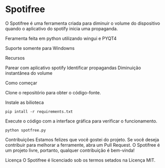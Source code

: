 # Spotifree

O Spotifree é uma ferramenta criada para diminuir o volume do dispositivo quando o aplicativo do spotify inicia uma propaganda.

Feramenta feita em python utilizando wingui e PYQT4 

Suporte somente para Windowns

Recursos

Parear com aplicativo spotify
Identificar propagandas
Diminuição instantânea do volume

Como começar

Clone o repositório para obter o código-fonte.

Instale as bilioteca
```shell
pip intall -r requirements.txt
```
Execute o código com a interface gráfica para verificar o funcionamento.

```shell
python spotfree.py
```

Contribuições
Estamos felizes que você gostei do projeto. Se você deseja contribuir para melhorar a ferramente, abra um Pull Request.  O Spotifree é um projeto livre, portanto, qualquer contribuição é bem-vinda!

Licença
O Spotifree é licenciado sob os termos setados na Licença MIT.